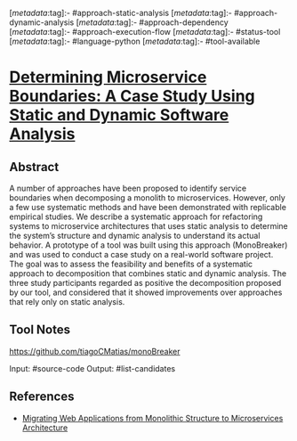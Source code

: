 <!-- deno-fmt-ignore-start -->

[_metadata_:tag]:- #approach-static-analysis
[_metadata_:tag]:- #approach-dynamic-analysis
[_metadata_:tag]:- #approach-dependency
[_metadata_:tag]:- #approach-execution-flow
[_metadata_:tag]:- #status-tool
[_metadata_:tag]:- #language-python
[_metadata_:tag]:- #tool-available

<!-- deno-fmt-ignore-end -->

# [Determining Microservice Boundaries: A Case Study Using Static and Dynamic Software Analysis](https://doi.org/10.1007/978-3-030-58923-3_21)

## Abstract

A number of approaches have been proposed to identify service boundaries when
decomposing a monolith to microservices. However, only a few use systematic
methods and have been demonstrated with replicable empirical studies. We
describe a systematic approach for refactoring systems to microservice
architectures that uses static analysis to determine the system’s structure and
dynamic analysis to understand its actual behavior. A prototype of a tool was
built using this approach (MonoBreaker) and was used to conduct a case study on
a real-world software project. The goal was to assess the feasibility and
benefits of a systematic approach to decomposition that combines static and
dynamic analysis. The three study participants regarded as positive the
decomposition proposed by our tool, and considered that it showed improvements
over approaches that rely only on static analysis.

## Tool Notes

https://github.com/tiagoCMatias/monoBreaker

Input: #source-code 
Output: #list-candidates 

## References

- [Migrating Web Applications from Monolithic Structure to Microservices Architecture](./migrating-web-applications-from-monolithic-structure-to-microservices-architecture.md)
